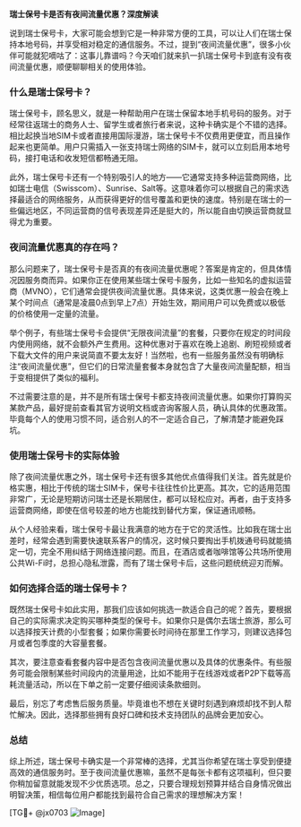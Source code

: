 **瑞士保号卡是否有夜间流量优惠？深度解读**

说到瑞士保号卡，大家可能会想到它是一种非常方便的工具，可以让人们在瑞士保持本地号码，并享受相对稳定的通信服务。不过，提到“夜间流量优惠”，很多小伙伴可能就犯嘀咕了：这事儿靠谱吗？今天咱们就来扒一扒瑞士保号卡到底有没有夜间流量优惠，顺便聊聊相关的使用体验。

### 什么是瑞士保号卡？

瑞士保号卡，顾名思义，就是一种帮助用户在瑞士保留本地手机号码的服务。对于经常往返瑞士的商务人士、留学生或者旅行者来说，这种卡确实是个不错的选择。相比起换当地SIM卡或者直接用国际漫游，瑞士保号卡不仅费用更便宜，而且操作起来也更简单。用户只需插入一张支持瑞士网络的SIM卡，就可以立刻启用本地号码，接打电话和收发短信都畅通无阻。

此外，瑞士保号卡还有一个特别吸引人的地方——它通常支持多种运营商网络，比如瑞士电信（Swisscom）、Sunrise、Salt等。这意味着你可以根据自己的需求选择最适合的网络服务，从而获得更好的信号覆盖和更快的速度。特别是在瑞士的一些偏远地区，不同运营商的信号表现差异还是挺大的，所以能自由切换运营商就显得尤为重要。

### 夜间流量优惠真的存在吗？

那么问题来了，瑞士保号卡是否真的有夜间流量优惠呢？答案是肯定的，但具体情况因服务商而异。如果你正在使用某些瑞士保号卡服务，比如一些知名的虚拟运营商（MVNO），它们通常会提供夜间流量优惠。具体来说，这类优惠一般会在晚上某个时间点（通常是凌晨0点到早上7点）开始生效，期间用户可以免费或以极低的价格使用一定量的流量。

举个例子，有些瑞士保号卡会提供“无限夜间流量”的套餐，只要你在规定的时间段内使用网络，就不会额外产生费用。这种优惠对于喜欢在晚上追剧、刷短视频或者下载大文件的用户来说简直不要太友好！当然啦，也有一些服务虽然没有明确标注“夜间流量优惠”，但它们的日常流量套餐本身就包含了大量夜间流量配额，相当于变相提供了类似的福利。

不过需要注意的是，并不是所有瑞士保号卡都支持夜间流量优惠。如果你打算购买某款产品，最好提前查看其官方说明文档或咨询客服人员，确认具体的优惠政策。毕竟每个人的使用习惯不同，适合别人的不一定适合自己，了解清楚才能避免踩坑。

### 使用瑞士保号卡的实际体验

除了夜间流量优惠之外，瑞士保号卡还有很多其他优点值得我们关注。首先就是价格实惠，相比于传统的瑞士SIM卡，保号卡往往性价比更高。其次，它的适用范围非常广，无论是短期访问瑞士还是长期居住，都可以轻松应对。再者，由于支持多运营商网络，即使在信号较差的地方也能找到替代方案，保证通讯顺畅。

从个人经验来看，瑞士保号卡最让我满意的地方在于它的灵活性。比如我在瑞士出差时，经常会遇到需要快速联系客户的情况，这时候只要掏出手机拨通号码就能搞定一切，完全不用纠结于网络连接问题。而且，在酒店或者咖啡馆等公共场所使用公共Wi-Fi时，总担心隐私泄露，而有了瑞士保号卡后，这些问题统统迎刃而解。

### 如何选择合适的瑞士保号卡？

既然瑞士保号卡如此实用，那我们应该如何挑选一款适合自己的呢？首先，要根据自己的实际需求决定购买哪种类型的保号卡。如果你只是偶尔去瑞士旅游，那么可以选择按天计费的小型套餐；如果你需要长时间待在那里工作学习，则建议选择包月或者包季度的大容量套餐。

其次，要注意查看套餐内容中是否包含夜间流量优惠以及具体的优惠条件。有些服务可能会限制某些时间段内的流量用途，比如不能用于在线游戏或者P2P下载等高耗流量活动，所以在下单之前一定要仔细阅读条款细则。

最后，别忘了考虑售后服务质量。毕竟谁也不想在关键时刻遇到麻烦却找不到人帮忙解决。因此，选择那些拥有良好口碑和技术支持团队的品牌会更加安心。

### 总结

综上所述，瑞士保号卡确实是一个非常棒的选择，尤其当你希望在瑞士享受到便捷高效的通信服务时。至于夜间流量优惠嘛，虽然不是每张卡都有这项福利，但只要你稍加留意就能发现不少优质选项。总之，只要合理规划预算并结合自身情况做出明智决策，相信每位用户都能找到最符合自己需求的理想解决方案！

[TG💪+ @jx0703 ![Image](https://github.com/user-attachments/assets/dbca1d08-cadb-493c-b0ec-ad6f7a83f270)]